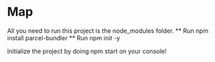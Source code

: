 # Map

All you need to run this project is the node_modules folder.
** Run npm install parcel-bundler
** Run npm init -y

Initialize the project by doing npm start on your console!
